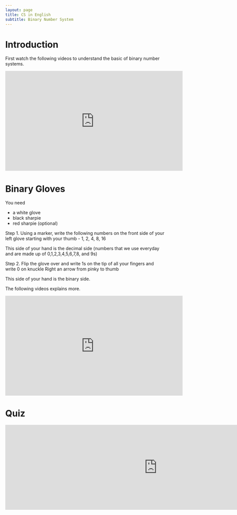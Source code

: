 ```yaml
---
layout: page
title: CS in English
subtitle: Binary Number System
---
```

# Introduction

First watch the following videos to understand the basic of binary number systems.

<iframe width="560" height="315" src="https://www.youtube.com/embed/videoseries?list=PLi-qDeIYZnYl8tGhXpsKbqU_dCBTTBKOB" frameborder="0" allow="accelerometer; autoplay; encrypted-media; gyroscope; picture-in-picture" allowfullscreen></iframe>

# Binary Gloves

You need
* a white glove
* black sharpie
* red sharpie (optional)

Step 1.
Using a marker, write the following numbers on the front side of your left glove starting with your thumb - 1, 2, 4, 8, 16

This side of your hand is the decimal side (numbers that we use everyday and are made up of 0,1,2,3,4,5,6,7,8, and 9s)

Step 2.
Flip the glove over and write 1s on the tip of all your fingers and write 0 on knuckle
Right an arrow from pinky to thumb

This side of your hand is the binary side.

The following videos explains more.

<iframe width="560" height="315" src="https://www.youtube.com/embed/videoseries?list=PLi-qDeIYZnYnvmoYD0bJUZUCC1w5k-df2" frameborder="0" allow="accelerometer; autoplay; encrypted-media; gyroscope; picture-in-picture" allowfullscreen></iframe>

# Quiz

<iframe src="https://sijp.org/wp-admin/admin-ajax.php?action=h5p_embed&id=1" width="958" height="268" frameborder="0" allowfullscreen="allowfullscreen"></iframe><script src="https://sijp.org/wp-content/plugins/h5p/h5p-php-library/js/h5p-resizer.js" charset="UTF-8"></script>